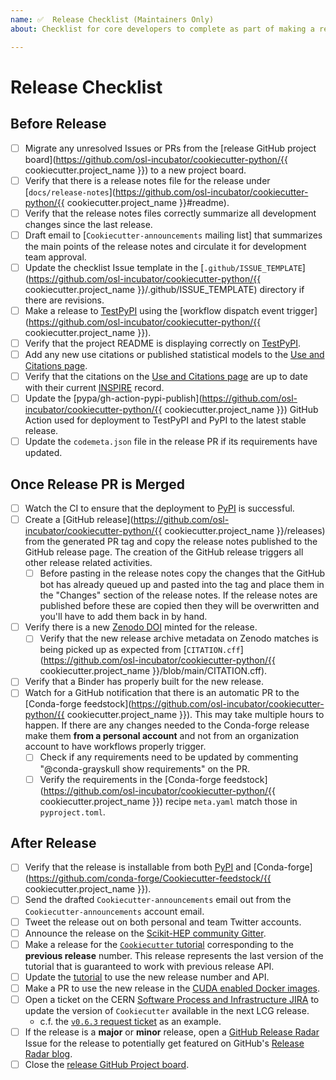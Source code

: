 ```yaml
---
name: ✅  Release Checklist (Maintainers Only)
about: Checklist for core developers to complete as part of making a release

---
```

# Release Checklist

## Before Release

* [ ] Migrate any unresolved Issues or PRs from the [release GitHub project board](https://github.com/osl-incubator/cookiecutter-python/{{ cookiecutter.project_name }}) to a new project board.
* [ ] Verify that there is a release notes file for the release under [``docs/release-notes``](https://github.com/osl-incubator/cookiecutter-python/{{ cookiecutter.project_name }}#readme).
* [ ] Verify that the release notes files correctly summarize all development changes since the last release.
* [ ] Draft email to [``Cookiecutter-announcements`` mailing list] that summarizes the main points of the release notes and circulate it for development team approval.
* [ ] Update the checklist Issue template in the [``.github/ISSUE_TEMPLATE``](https://github.com/osl-incubator/cookiecutter-python/{{ cookiecutter.project_name }}/.github/ISSUE_TEMPLATE) directory if there are revisions.
* [ ] Make a release to [TestPyPI][TestPyPI_Cookiecutter] using the [workflow dispatch event trigger](https://github.com/osl-incubator/cookiecutter-python/{{ cookiecutter.project_name }}).
* [ ] Verify that the project README is displaying correctly on [TestPyPI][TestPyPI_Cookiecutter].
* [ ] Add any new use citations or published statistical models to the [Use and Citations page][citations_page].
* [ ] Verify that the citations on the [Use and Citations page][citations_page] are up to date with their current [INSPIRE](https://inspirehep.net/) record.
* [ ] Update the [pypa/gh-action-pypi-publish](https://github.com/osl-incubator/cookiecutter-python/{{ cookiecutter.project_name }}) GitHub Action used for deployment to TestPyPI and PyPI to the latest stable release.
* [ ] Update the ``codemeta.json`` file in the release PR if its requirements have updated.

[TestPyPI_Cookiecutter]: https://test.pypi.org/project/Cookiecutter/
[citations_page]: https://github.com/osl-incubator/cookiecutter-python

## Once Release PR is Merged

* [ ] Watch the CI to ensure that the deployment to [PyPI](https://github.com/osl-incubator/cookiecutter-python) is successful.
* [ ] Create a [GitHub release](https://github.com/osl-incubator/cookiecutter-python/{{ cookiecutter.project_name }}/releases) from the generated PR tag and copy the release notes published to the GitHub release page. The creation of the GitHub release triggers all other release related activities.
   - [ ] Before pasting in the release notes copy the changes that the GitHub bot has already queued up and pasted into the tag and place them in the "Changes" section of the release notes. If the release notes are published before these are copied then they will be overwritten and you'll have to add them back in by hand.
* [ ] Verify there is a new [Zenodo DOI](https://doi.org/10.5281/zenodo.1169739) minted for the release.
   - [ ] Verify that the new release archive metadata on Zenodo matches is being picked up as expected from [`CITATION.cff`](https://github.com/osl-incubator/cookiecutter-python/{{ cookiecutter.project_name }}/blob/main/CITATION.cff).
* [ ] Verify that a Binder has properly built for the new release.
* [ ] Watch for a GitHub notification that there is an automatic PR to the [Conda-forge feedstock](https://github.com/osl-incubator/cookiecutter-python/{{ cookiecutter.project_name }}). This may take multiple hours to happen. If there are any changes needed to the Conda-forge release make them **from a personal account** and not from an organization account to have workflows properly trigger.
   - [ ] Check if any requirements need to be updated by commenting "@conda-grayskull show requirements" on the PR.
   - [ ] Verify the requirements in the [Conda-forge feedstock](https://github.com/osl-incubator/cookiecutter-python/{{ cookiecutter.project_name }}) recipe `meta.yaml` match those in `pyproject.toml`.

## After Release

* [ ] Verify that the release is installable from both [PyPI](https://github.com/osl-incubator/cookiecutter-python) and [Conda-forge](https://github.com/conda-forge/Cookiecutter-feedstock/{{ cookiecutter.project_name }}).
* [ ] Send the drafted ``Cookiecutter-announcements`` email out from the ``Cookiecutter-announcements`` account email.
* [ ] Tweet the release out on both personal and team Twitter accounts.
* [ ] Announce the release on the [Scikit-HEP community Gitter](https://gitter.im/Cookiecutter/community).
* [ ] Make a release for the [`Cookiecutter` tutorial](https://github.com/osl-incubator/cookiecutter-python) corresponding to the **previous release** number. This release represents the last version of the tutorial that is guaranteed to work with previous release API.
* [ ] Update the [tutorial](https://github.com/osl-incubator/cookiecutter-python) to use the new release number and API.
* [ ] Make a PR to use the new release in the [CUDA enabled Docker images](https://github.com/osl-incubator/cookiecutter-python).
* [ ] Open a ticket on the CERN [Software Process and Infrastructure JIRA](https://sft.its.cern.ch/jira/browse/SPI) to update the version of `Cookiecutter` available in the next LCG release.
   - c.f. the [`v0.6.3` request ticket](https://sft.its.cern.ch/jira/browse/SPI-2086) as an example.
* [ ] If the release is a **major** or **minor** release, open a [GitHub Release Radar](https://github.com/github/release-radar) Issue for the release to potentially get featured on GitHub's [Release Radar blog](https://github.blog/?s=release+radar).
* [ ] Close the [release GitHub Project board](https://github.com/osl-incubator/cookiecutter-python).